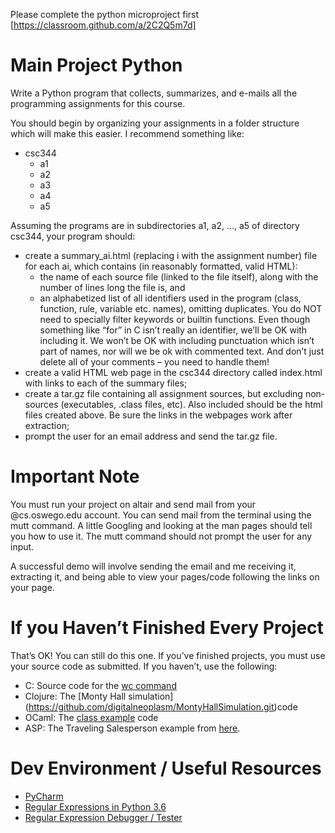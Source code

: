 
Please complete the python microproject first [https://classroom.github.com/a/2C2Q5m7d]
# Main Project Python
Write a Python program that collects, summarizes, and e-mails all the programming assignments for this course.

You should begin by organizing your assignments in a folder structure which will make this easier. I recommend something like:

* csc344
  - a1
  - a2
  - a3
  - a4
  - a5
    
Assuming the programs are in subdirectories a1, a2, …, a5 of directory csc344, your program should:
- create a summary_ai.html (replacing i with the assignment number) file for each ai, which contains (in reasonably formatted, valid HTML):
  * the name of each source file (linked to the file itself), along with the number of lines long the file is, and
  * an alphabetized list of all identifiers used in the program (class, function, rule, variable etc. names), omitting duplicates. You do NOT need to specially filter keywords or builtin functions. Even though something like “for” in C isn’t really an identifier, we’ll be OK with including it. We won’t be OK with including punctuation which isn’t part of names, nor will we be ok with commented text. And don’t just delete all of your comments – you need to handle them!
- create a valid HTML web page in the csc344 directory called index.html with links to each of the summary files;
- create a tar.gz file containing all assignment sources, but excluding non-sources (executables, .class files, etc). Also included should be the html files created above. Be sure the links in the webpages work after extraction;
- prompt the user for an email address and send the tar.gz file.

# Important Note
You must run your project on altair and send mail from your @cs.oswego.edu account. You can send mail from the terminal using the mutt command. A little Googling and looking at the man pages should tell you how to use it. The mutt command should not prompt the user for any input.

A successful demo will involve sending the email and me receiving it, extracting it, and being able to view your pages/code following the links on your page.

# If you Haven’t Finished Every Project

That’s OK! You can still do this one. If you’ve finished projects, you must use your source code as submitted. If you haven’t, use the following:
- C: Source code for the [wc command](https://www.gnu.org/software/cflow/manual/html_node/Source-of-wc-command.html)
- Clojure: The [Monty Hall simulation] (https://github.com/digitalneoplasm/MontyHallSimulation.git)code
- OCaml: The [class example](https://danielschlegel.org/wp/teaching/recursive-descent-parser-in-ocaml/) code
- ASP: The Traveling Salesperson example from [here](https://potassco.org/clingo/run/).

# Dev Environment / Useful Resources
- [PyCharm](https://www.jetbrains.com/pycharm/)
- [Regular Expressions in Python 3.6](https://docs.python.org/3/howto/regex.html)
- [Regular Expression Debugger / Tester](https://regex101.com/)
